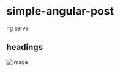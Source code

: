# simple-angular-post

ng serve

## headings
![image](https://user-images.githubusercontent.com/40884275/58682280-1922f880-832d-11e9-9663-371917a97a9f.png)
